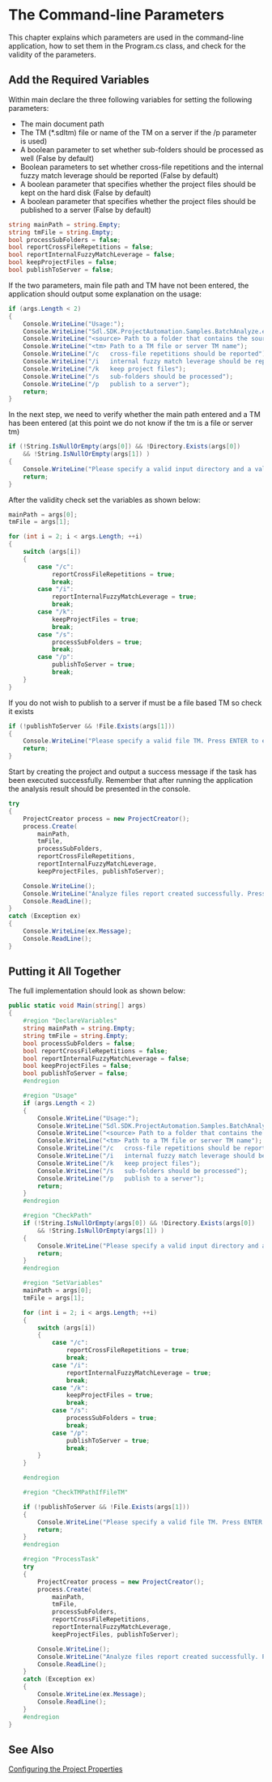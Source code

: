 The Command-line Parameters
==

This chapter explains which parameters are used in the command-line application, how to set them in the Program.cs class, and check for the validity of the parameters.

Add the Required Variables
--

Within main declare the three following variables for setting the following parameters:

* The main document path
* The TM (*.sdltm) file or name of the TM on a server if the /p parameter is used)
* A boolean parameter to set whether sub-folders should be processed as well (False by default)
* Boolean parameters to set whether cross-file repetitions and the internal fuzzy match leverage should be reported (False by default)
* A boolean parameter that specifies whether the project files should be kept on the hard disk (False by default)
* A boolean parameter that specifies whether the project files should be published to a server (False by default)

```cs
string mainPath = string.Empty;
string tmFile = string.Empty;
bool processSubFolders = false;
bool reportCrossFileRepetitions = false;
bool reportInternalFuzzyMatchLeverage = false;
bool keepProjectFiles = false;
bool publishToServer = false;
```

If the two parameters, main file path and TM have not been entered, the application should output some explanation on the usage:


```cs
if (args.Length < 2)
{
    Console.WriteLine("Usage:");
    Console.WriteLine("Sdl.SDK.ProjectAutomation.Samples.BatchAnalyze.exe <source> <tm> [/c] [/i] [/k] [/s]");
    Console.WriteLine("<source> Path to a folder that contains the source files to process.");
    Console.WriteLine("<tm> Path to a TM file or server TM name");
    Console.WriteLine("/c   cross-file repetitions should be reported");
    Console.WriteLine("/i   internal fuzzy match leverage should be reported");
    Console.WriteLine("/k   keep project files");
    Console.WriteLine("/s   sub-folders should be processed");
    Console.WriteLine("/p   publish to a server");
    return;
}
```

In the next step, we need to verify whether the main path entered and a TM has been entered (at this point we do not know if the tm is a file or server tm)

```cs
if (!String.IsNullOrEmpty(args[0]) && !Directory.Exists(args[0])
    && !String.IsNullOrEmpty(args[1]) )
{
    Console.WriteLine("Please specify a valid input directory and a valid TM. Press ENTER to exit.");
    return;
}
```

After the validity check set the variables as shown below:

```cs
mainPath = args[0];
tmFile = args[1];

for (int i = 2; i < args.Length; ++i)
{
    switch (args[i])
    {
        case "/c":
            reportCrossFileRepetitions = true;
            break;
        case "/i":
            reportInternalFuzzyMatchLeverage = true;
            break;
        case "/k":
            keepProjectFiles = true;
            break;
        case "/s":
            processSubFolders = true;
            break;
        case "/p":
            publishToServer = true;
            break;
    }
}
```
If you do not wish to publish to a server if must be a file based TM so check it exists

```cs
if (!publishToServer && !File.Exists(args[1]))
{
    Console.WriteLine("Please specify a valid file TM. Press ENTER to exit.");
    return;
}
```

Start by creating the project and output a success message if the task has been executed successfully. Remember that after running the application the analysis result should be presented in the console.

```cs
try
{
    ProjectCreator process = new ProjectCreator();
    process.Create(
        mainPath, 
        tmFile, 
        processSubFolders,
        reportCrossFileRepetitions,
        reportInternalFuzzyMatchLeverage,
        keepProjectFiles, publishToServer);

    Console.WriteLine();
    Console.WriteLine("Analyze files report created successfully. Press ENTER to exit.");
    Console.ReadLine();
}
catch (Exception ex)
{
    Console.WriteLine(ex.Message);
    Console.ReadLine();
}
```

Putting it All Together
--

The full implementation should look as shown below:

```cs
public static void Main(string[] args)
{
    #region "DeclareVariables"
    string mainPath = string.Empty;
    string tmFile = string.Empty;
    bool processSubFolders = false;
    bool reportCrossFileRepetitions = false;
    bool reportInternalFuzzyMatchLeverage = false;
    bool keepProjectFiles = false;
    bool publishToServer = false;
    #endregion

    #region "Usage"
    if (args.Length < 2)
    {
        Console.WriteLine("Usage:");
        Console.WriteLine("Sdl.SDK.ProjectAutomation.Samples.BatchAnalyze.exe <source> <tm> [/c] [/i] [/k] [/s]");
        Console.WriteLine("<source> Path to a folder that contains the source files to process.");
        Console.WriteLine("<tm> Path to a TM file or server TM name");
        Console.WriteLine("/c   cross-file repetitions should be reported");
        Console.WriteLine("/i   internal fuzzy match leverage should be reported");
        Console.WriteLine("/k   keep project files");
        Console.WriteLine("/s   sub-folders should be processed");
        Console.WriteLine("/p   publish to a server");
        return;
    }
    #endregion

    #region "CheckPath"
    if (!String.IsNullOrEmpty(args[0]) && !Directory.Exists(args[0])
        && !String.IsNullOrEmpty(args[1]) )
    {
        Console.WriteLine("Please specify a valid input directory and a valid TM. Press ENTER to exit.");
        return;
    }
    #endregion

    #region "SetVariables"
    mainPath = args[0];
    tmFile = args[1];

    for (int i = 2; i < args.Length; ++i)
    {
        switch (args[i])
        {
            case "/c":
                reportCrossFileRepetitions = true;
                break;
            case "/i":
                reportInternalFuzzyMatchLeverage = true;
                break;
            case "/k":
                keepProjectFiles = true;
                break;
            case "/s":
                processSubFolders = true;
                break;
            case "/p":
                publishToServer = true;
                break;
        }
    }

    #endregion

    #region "CheckTMPathIfFileTM"

    if (!publishToServer && !File.Exists(args[1]))
    {
        Console.WriteLine("Please specify a valid file TM. Press ENTER to exit.");
        return;
    }
    #endregion

    #region "ProcessTask"
    try
    {
        ProjectCreator process = new ProjectCreator();
        process.Create(
            mainPath, 
            tmFile, 
            processSubFolders,
            reportCrossFileRepetitions,
            reportInternalFuzzyMatchLeverage,
            keepProjectFiles, publishToServer);

        Console.WriteLine();
        Console.WriteLine("Analyze files report created successfully. Press ENTER to exit.");
        Console.ReadLine();
    }
    catch (Exception ex)
    {
        Console.WriteLine(ex.Message);
        Console.ReadLine();
    }
    #endregion
}
```

See Also
--



[Configuring the Project Properties](configuring_the_project_properties.md)